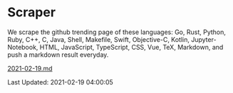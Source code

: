 # Scraper

We scrape the github trending page of these languages: Go, Rust, Python, Ruby, C++, C, Java, Shell, Makefile, Swift, Objective-C, Kotlin, Jupyter-Notebook, HTML, JavaScript, TypeScript, CSS, Vue, TeX, Markdown, and push a markdown result everyday.

[2021-02-19.md](https://github.com/yangwenmai/github-trending-backup/blob/master/2021-02-19.md)

Last Updated: 2021-02-19 04:00:05
